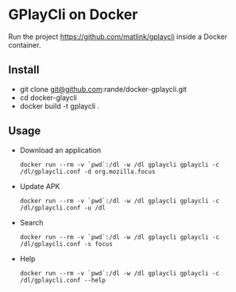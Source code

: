 GPlayCli on Docker
==================

Run the project https://github.com/matlink/gplaycli inside a Docker container.


Install
-------

  - git clone git@github.com:rande/docker-gplaycli.git
  - cd docker-glaycli
  - docker build -t gplaycli .

Usage
-----

  - Download an application
    
        docker run --rm -v `pwd`:/dl -w /dl gplaycli gplaycli -c /dl/gplaycli.conf -d org.mozilla.focus

  - Update APK

        docker run --rm -v `pwd`:/dl -w /dl gplaycli gplaycli -c /dl/gplaycli.conf -u /dl

  - Search

        docker run --rm -v `pwd`:/dl -w /dl gplaycli gplaycli -c /dl/gplaycli.conf -s focus

  - Help

        docker run --rm -v `pwd`:/dl -w /dl gplaycli gplaycli -c /dl/gplaycli.conf --help